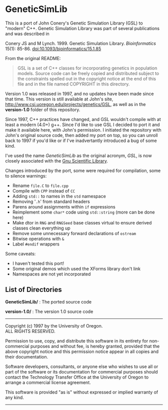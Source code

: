 GeneticSimLib
=============

This is a port of John Conery's Genetic Simulation Library (GSL) to "modern" C++.  Genetic Simulation Library was part of several publications and was described in

Conery JS and M Lynch. 1999.  Genetic Simulation Library.  *Bioinformatics* 15(1): 85-86.
[doi:10.1093/bioinformatics/15.1.85](http://dx.doi.org/10.1093/bioinformatics/15.1.85)

From the original README: 

> GSL is a set of C++ classes for incorporating genetics in population models. Source code can be freely copied and distributed subject to the constraints spelled out in the copyright notice at the end of this file and in the file named COPYRIGHT in this directory.

Version 1.0 was released in 1997, and no updates have been made since that 
time.  This version is still available at John's site, <http://www.csi.uoregon.edu/projects/genetics/GSL>, as well as in the **version-1.0**
folder of this repository.

Since 1997, C++ practices have changed, and GSL wouldn't compile with at least a modern (4.0+) g++.  Since I'd like to use GSL I decided to port it and make it available here, with John's permission.  I initiated the repository with John's original source code, then added my port on top, so you can unroll back to 1997 if you'd like or if I've inadvertantly introduced a bug of some kind.

I've used the name *GeneticSimLib* as the original acronym, *GSL*, is now
closely associated with the [Gnu Scientific Library](http://www.gnu.org/software/gsl/).

Changes introduced by the port, some were required for compilation, some to silence warnings:

* Rename `file.C` to `file.cpp`
* Compile with `CPP` instead of `CC`
* Adding `std::` to names in the `std` namespace
* Removing '`.h`' from standard headers
* Parens around assignments within `if` expressions
* Reimplement some `char*` code using `std::string` (more can be done here)
* Make dtor in `RNG` and `RNGSeed` base classes virtual to ensure derived classes clean everything up
* Remove some unnecessary forward declarations of `ostream`
* Bitwise operations with `&`
* Label `#endif` wrappers


Some caveats:

* I haven't tested this port!
* Some original demos which used the XForms library don't link
* Namespaces are not yet incorporated


List of Directories
-------------------

**GeneticSimLib/**   : The ported source code

**version-1.0/**     : The version 1.0 source code


* * *

Copyright (c) 1997 by the University of Oregon.  
ALL RIGHTS RESERVED. 

Permission to use, copy, and distribute this software in 
its entirety for non-commercial purposes and without fee, 
is hereby granted, provided that the above copyright notice 
and this permission notice appear in all copies and their 
documentation. 

Software developers, consultants, or anyone else who wishes 
to use all or part of the software or its documentation for 
commercial purposes should contact the Technology Transfer 
Office at the University of Oregon to arrange a commercial
license agreement.

This software is provided "as is" without expressed or 
implied warranty of any kind.

* * *

